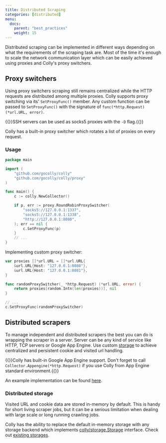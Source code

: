 ```yaml
---
title: Distributed Scraping
categories: [distributed]
menu:
  docs:
    parent: "best_practices"
    weight: 15
---
```


Distributed scraping can be implemented in different ways depending on what the requirements of the scraping task are. Most of the time it's enough to scale the network communication layer which can be easily achieved using proxies and Colly's proxy switchers.

## Proxy switchers

Using proxy switchers scraping still remains centralized while the HTTP requests are distributed among multiple proxies. Colly supports proxy switching via its' `SetProxyFunc()` member. Any custom function can be passed to `SetProxyFunc()` with the signature of `func(*http.Request) (*url.URL, error)`.

{{<tip>}}SSH servers can be used as socks5 proxies with the <code>-D</code> flag.{{</tip>}}

Colly has a built-in proxy switcher which rotates a list of proxies on every request.

### Usage

```go
package main

import (
	"github.com/gocolly/colly"
	"github.com/gocolly/colly/proxy"
)

func main() {
	c := colly.NewCollector()

	if p, err := proxy.RoundRobinProxySwitcher(
		"socks5://127.0.0.1:1337",
		"socks5://127.0.0.1:1338",
		"http://127.0.0.1:8080",
	); err == nil {
		c.SetProxyFunc(p)
	}
	// ...
}
```

Implementing custom proxy switcher:

```go
var proxies []*url.URL = []*url.URL{
	&url.URL{Host: "127.0.0.1:8080"},
	&url.URL{Host: "127.0.0.1:8081"},
}

func randomProxySwitcher(_ *http.Request) (*url.URL, error) {
	return proxies[random.Intn(len(proxies))], nil
}

// ...
c.SetProxyFunc(randomProxySwitcher)
```


## Distributed scrapers

To manage independent and distributed scrapers the best you can do is wrapping the scraper in a server. Server can be any kind of service like HTTP, TCP servers or Google App Engine. Use custom [storage](/docs/best_practices/storage) to achieve centralized and persistent cookie and visited url handling.

{{<tip>}}Colly has built-in Google App Engine support. Don't forget to call <code>Collector.Appengine(*http.Request)</code> if you use Colly from App Engine standard environment.{{</tip>}}

An example implementation can be found [here](/docs/examples/scraper_server).

### Distributed storage

Visited URL and cookie data are stored in-memory by default. This is handy for short living scraper jobs, but it can be a serious limitation when dealing with large scale or long running crawling jobs.

Colly has the ability to replace the default in-memory storage with any storage backend which implements [colly/storage.Storage](https://godoc.org/github.com/gocolly/colly/storage#Storage) interface. Check out [existing storages](/docs/best_practices/storage).
